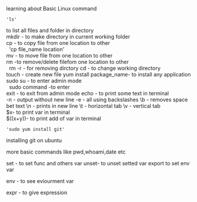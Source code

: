 learning about Basic Linux command  

    'ls'
to list all files and folder in directory   
mkdir - to make directory in current working folder  
cp   - to copy file from one location to other   
&nbsp; 'cp file_name location'  
mv - to move file from one location to other   
rm -to remove/delete filefom one location to other  
&nbsp; rm -r - for removing dirctory
cd - to change working directory  
touch - create new file
yum install package_name- to install any application   \
sudo su - to enter admin mode  
&nbsp; sudo command -to enter  
    exit - to exit from admin mode
    echo - to print some text in terminal   
        -n - output without new line
        -e -  all using backslashes
        \b -  removes space bet text
        \n -  prints in new line 
        \t - horizontal tab
        \v - vertical tab  
        $x- to print var in terminal  
        $((x+y))- to print add of var in terminal
          
    'sudo yum install git'  

installing git on ubuntu  

more basic commands like pwd,whoami,date etc  
  
set - to set func and others var
unset- to unset setted var
export to set env var  
  
env - to see eviourment var  
  
expr - to give expression

